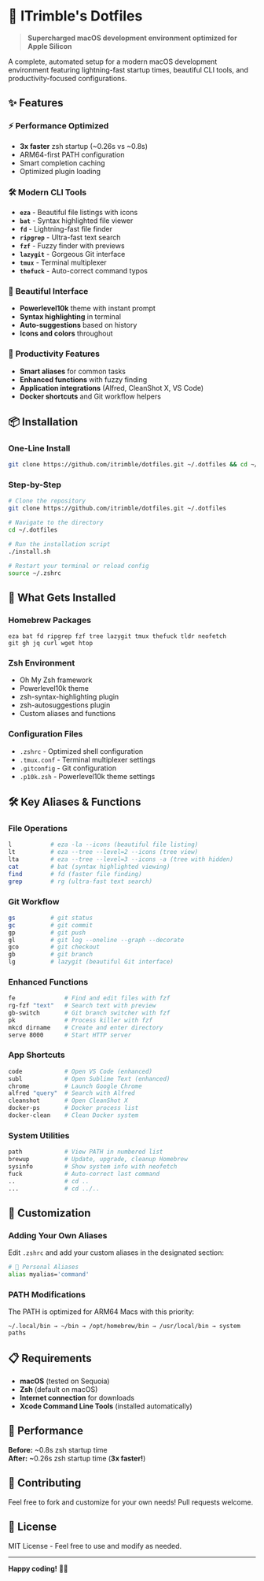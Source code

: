 # 🚀 ITrimble's Dotfiles

> **Supercharged macOS development environment optimized for Apple Silicon**

A complete, automated setup for a modern macOS development environment featuring lightning-fast startup times, beautiful CLI tools, and productivity-focused configurations.

## ✨ Features

### ⚡ **Performance Optimized**
- **3x faster** zsh startup (~0.26s vs ~0.8s)
- ARM64-first PATH configuration
- Smart completion caching
- Optimized plugin loading

### 🛠️ **Modern CLI Tools**
- **`eza`** - Beautiful file listings with icons
- **`bat`** - Syntax highlighted file viewer
- **`fd`** - Lightning-fast file finder
- **`ripgrep`** - Ultra-fast text search
- **`fzf`** - Fuzzy finder with previews
- **`lazygit`** - Gorgeous Git interface
- **`tmux`** - Terminal multiplexer
- **`thefuck`** - Auto-correct command typos

### 🎨 **Beautiful Interface**
- **Powerlevel10k** theme with instant prompt
- **Syntax highlighting** in terminal
- **Auto-suggestions** based on history
- **Icons and colors** throughout

### 🚀 **Productivity Features**
- **Smart aliases** for common tasks
- **Enhanced functions** with fuzzy finding
- **Application integrations** (Alfred, CleanShot X, VS Code)
- **Docker shortcuts** and Git workflow helpers

## 📦 Installation

### **One-Line Install**
```bash
git clone https://github.com/itrimble/dotfiles.git ~/.dotfiles && cd ~/.dotfiles && ./install.sh
```

### **Step-by-Step**
```bash
# Clone the repository
git clone https://github.com/itrimble/dotfiles.git ~/.dotfiles

# Navigate to the directory
cd ~/.dotfiles

# Run the installation script
./install.sh

# Restart your terminal or reload config
source ~/.zshrc
```

## 🎯 What Gets Installed

### **Homebrew Packages**
```
eza bat fd ripgrep fzf tree lazygit tmux thefuck tldr neofetch
git gh jq curl wget htop
```

### **Zsh Environment**
- Oh My Zsh framework
- Powerlevel10k theme
- zsh-syntax-highlighting plugin
- zsh-autosuggestions plugin
- Custom aliases and functions

### **Configuration Files**
- `.zshrc` - Optimized shell configuration
- `.tmux.conf` - Terminal multiplexer settings
- `.gitconfig` - Git configuration
- `.p10k.zsh` - Powerlevel10k theme settings

## 🛠️ Key Aliases & Functions

### **File Operations**
```bash
l           # eza -la --icons (beautiful file listing)
lt          # eza --tree --level=2 --icons (tree view)
lta         # eza --tree --level=3 --icons -a (tree with hidden)
cat         # bat (syntax highlighted viewing)
find        # fd (faster file finding)
grep        # rg (ultra-fast text search)
```

### **Git Workflow**
```bash
gs          # git status
gc          # git commit
gp          # git push
gl          # git log --oneline --graph --decorate
gco         # git checkout
gb          # git branch
lg          # lazygit (beautiful Git interface)
```

### **Enhanced Functions**
```bash
fe              # Find and edit files with fzf
rg-fzf "text"   # Search text with preview
gb-switch       # Git branch switcher with fzf
pk              # Process killer with fzf
mkcd dirname    # Create and enter directory
serve 8000      # Start HTTP server
```

### **App Shortcuts**
```bash
code            # Open VS Code (enhanced)
subl            # Open Sublime Text (enhanced)
chrome          # Launch Google Chrome
alfred "query"  # Search with Alfred
cleanshot       # Open CleanShot X
docker-ps       # Docker process list
docker-clean    # Clean Docker system
```

### **System Utilities**
```bash
path            # View PATH in numbered list
brewup          # Update, upgrade, cleanup Homebrew
sysinfo         # Show system info with neofetch
fuck            # Auto-correct last command
..              # cd ..
...             # cd ../..
```

## 🔧 Customization

### **Adding Your Own Aliases**
Edit `.zshrc` and add your custom aliases in the designated section:
```bash
# 🎯 Personal Aliases
alias myalias='command'
```

### **PATH Modifications**
The PATH is optimized for ARM64 Macs with this priority:
```
~/.local/bin → ~/bin → /opt/homebrew/bin → /usr/local/bin → system paths
```

## 📋 Requirements

- **macOS** (tested on Sequoia)
- **Zsh** (default on macOS)
- **Internet connection** for downloads
- **Xcode Command Line Tools** (installed automatically)

## 🚀 Performance

**Before:** ~0.8s zsh startup time  
**After:** ~0.26s zsh startup time (**3x faster!**)

## 🤝 Contributing

Feel free to fork and customize for your own needs! Pull requests welcome.

## 📄 License

MIT License - Feel free to use and modify as needed.

---

**Happy coding!** 🚀✨
